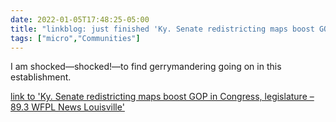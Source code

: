 ```yaml
---
date: 2022-01-05T17:48:25-05:00
title: "linkblog: just finished 'Ky. Senate redistricting maps boost GOP in Congress, legislature – 89.3 WFPL News Louisville'"
tags: ["micro","Communities"]
---
```

I am shocked—shocked!—to find gerrymandering going on in this establishment.
 
[link to 'Ky. Senate redistricting maps boost GOP in Congress, legislature – 89.3 WFPL News Louisville'](https://wfpl.org/ky-senate-redistricting-maps-boost-gop-in-congress-legislature/)
